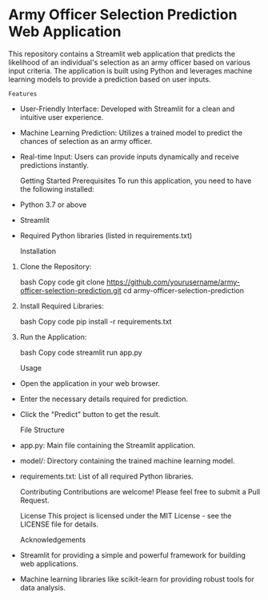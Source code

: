 # Army Officer Selection Prediction Web Application
This repository contains a Streamlit web application that predicts the likelihood of an individual's selection as an army officer based on various input criteria. The application is built using Python and leverages machine learning models to provide a prediction based on user inputs.


    Features
 - User-Friendly Interface: Developed with Streamlit for a clean and intuitive user experience.
 - Machine Learning Prediction: Utilizes a trained model to predict the chances of selection as an army officer.
 - Real-time Input: Users can provide inputs dynamically and receive predictions instantly.
  
    Getting Started
Prerequisites
To run this application, you need to have the following installed:

 - Python 3.7 or above
 - Streamlit
 - Required Python libraries (listed in requirements.txt)
  
   Installation
  
1. Clone the Repository:

   bash
   Copy code
   git clone https://github.com/yourusername/army-officer-selection-prediction.git
   cd army-officer-selection-prediction

2. Install Required Libraries:

   bash
   Copy code
   pip install -r requirements.txt

3. Run the Application:

   bash
   Copy code
   streamlit run app.py

     Usage
- Open the application in your web browser.
- Enter the necessary details required for prediction.
- Click the "Predict" button to get the result.
  
     File Structure
- app.py: Main file containing the Streamlit application.
- model/: Directory containing the trained machine learning model.
- requirements.txt: List of all required Python libraries.
  
     Contributing
Contributions are welcome! Please feel free to submit a Pull Request.

     License
This project is licensed under the MIT License - see the LICENSE file for details.

     Acknowledgements
- Streamlit for providing a simple and powerful framework for building web applications.
- Machine learning libraries like scikit-learn for providing robust tools for data analysis.

   
